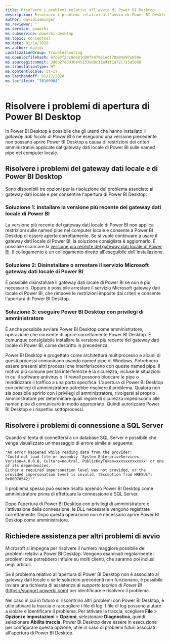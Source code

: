 ```yaml
---
title: Risolvere i problemi relativi all'avvio di Power BI Desktop
description: Risolvere i problemi relativi all'avvio di Power BI Desktop
author: davidiseminger
ms.reviewer: ''
ms.service: powerbi
ms.subservice: powerbi-desktop
ms.topic: conceptual
ms.date: 01/14/2020
ms.author: davidi
LocalizationGroup: Troubleshooting
ms.openlocfilehash: 67c83f2cc0eb81e90f447961ed178a04e97e050e
ms.sourcegitcommit: 3d6b27e3936e451339d8c11e9af1a72c725a5668
ms.translationtype: HT
ms.contentlocale: it-IT
ms.lasthandoff: 01/17/2020
ms.locfileid: "76160904"
---
```

# <a name="troubleshoot-opening-power-bi-desktop"></a>Risolvere i problemi di apertura di Power BI Desktop

In Power BI Desktop è possibile che gli utenti che hanno installato il *gateway dati locale di Power BI* o ne eseguono una versione precedente non possano aprire Power BI Desktop a causa di restrizioni dei criteri amministrativi applicate dal gateway dati locale di Power BI sulle named pipe nel computer locale.

## <a name="resolve-issues-with-the-on-premises-data-gateway-and-power-bi-desktop"></a>Risolvere i problemi del gateway dati locale e di Power BI Desktop

Sono disponibili tre opzioni per la risoluzione del problema associato al gateway dati locale e per consentire l'apertura di Power BI Desktop:

### <a name="resolution-1-install-the-latest-version-of-power-bi-on-premises-data-gateway"></a>Soluzione 1: installare la versione più recente del gateway dati locale di Power BI

La versione più recente del gateway dati locale di Power BI non applica restrizioni sulle named pipe nel computer locale e consente a Power BI Desktop di essere aperto correttamente. Se si vuole continuare a usare il gateway dati locale di Power BI, la soluzione consigliata è aggiornarlo. È possibile scaricare la [versione più recente del gateway dati locale di Power BI](https://go.microsoft.com/fwlink/?LinkId=698863). Il collegamento è un collegamento diretto all'eseguibile dell'installazione.

### <a name="resolution-2-uninstall-or-stop-the-power-bi-on-premises-data-gateway-microsoft-service"></a>Soluzione 2: Disinstallare o arrestare il servizio Microsoft gateway dati locale di Power BI

È possibile disinstallare il gateway dati locale di Power BI se non è più necessario. Oppure è possibile arrestare il servizio Microsoft gateway dati locale di Power BI, che rimuove le restrizioni imposte dai criteri e consente l'apertura di Power BI Desktop.

### <a name="resolution-3-run-power-bi-desktop-with-administrator-privilege"></a>Soluzione 3: eseguire Power BI Desktop con privilegi di amministratore

È anche possibile avviare Power BI Desktop come amministratore, operazione che consente di aprire correttamente Power BI Desktop. È comunque consigliabile installare la versione più recente del gateway dati locale di Power BI, come descritto in precedenza.

Power BI Desktop è progettato come architettura multiprocesso e alcuni di questi processi comunicano usando named pipe di Windows. Potrebbero essere presenti altri processi che interferiscono con queste named pipe. Il motivo più comune per tali interferenze è la sicurezza, incluse le situazioni in cui il software antivirus o i firewall possono bloccare le pipe o reindirizzare il traffico a una porta specifica. L'apertura di Power BI Desktop con privilegi di amministratore potrebbe risolvere il problema. Qualora non sia possibile aprirlo con i privilegi di amministratore, rivolgersi al proprio amministratore per determinare quali regole di sicurezza impediscono alle named pipe di comunicare in modo appropriato. Quindi autorizzare Power BI Desktop e i rispettivi sottoprocessi.

## <a name="resolve-issues-when-connecting-to-sql-server"></a>Risolvere i problemi di connessione a SQL Server

Quando si tenta di connettersi a un database SQL Server è possibile che venga visualizzato un messaggio di errore simile al seguente:

`"An error happened while reading data from the provider:`\
`'Could not load file or assembly 'System.EnterpriseServices, Version=4.0.0.0, Culture=neutral, PublicKeyToken=xxxxxxxxxxxxx' or one of its dependencies.`\
`Either a required impersonation level was not provided, or the provided impersonation level is invalid. (Exception from HRESULT: 0x80070542)'"`

Il problema spesso può essere risolto aprendo Power BI Desktop come amministratore prima di effettuare la connessione a SQL Server.

Dopo l'apertura di Power BI Desktop con privilegi di amministratore e l'attivazione della connessione, le DLL necessarie vengono registrate correttamente. Dopo questa operazione non è necessario aprire Power BI Desktop come amministratore.

## <a name="get-help-with-other-launch-issues"></a>Richiedere assistenza per altri problemi di avvio

Microsoft si impegna per risolvere il numero maggiore possibile dei problemi relativi a Power BI Desktop. Vengono esaminati regolarmente i problemi che potrebbero influire su molti clienti, che saranno poi inclusi negli articoli.

Se il problema relativo all'apertura di Power BI Desktop non è associato al gateway dati locale o se le soluzioni precedenti non funzionano, è possibile inviare una richiesta di assistenza al *supporto tecnico di Power BI* (<https://support.powerbi.com>) per identificare e risolvere il problema.

Nel caso in cui in futuro si riscontrino altri problemi con Power BI Desktop, è utile attivare la traccia e raccogliere i file di log. I file di log possono aiutare a isolare e identificare il problema. Per attivare la traccia, scegliere **File** > **Opzioni e impostazioni** > **Opzioni**, selezionare **Diagnostica**, quindi selezionare **Abilita traccia**. Power BI Desktop deve essere in esecuzione per configurare questa opzione, utile in caso di problemi futuri associati all'apertura di Power BI Desktop.
